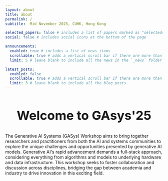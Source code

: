 ```yaml
---
layout: about
title: about
permalink: /
subtitle:  Mid November 2025, CUHK, Hong Kong

selected_papers: false # includes a list of papers marked as "selected={true}"
social: false # includes social icons at the bottom of the page

announcements:
  enabled: true # includes a list of news items
  scrollable: true # adds a vertical scroll bar if there are more than 3 news items
  limit: 5 # leave blank to include all the news in the `_news` folder

latest_posts:
  enabled: false
  scrollable: true # adds a vertical scroll bar if there are more than 3 new posts items
  limit: 3 # leave blank to include all the blog posts
---
```


<h2 style="text-align:center; font-size: 2.5rem;">Welcome to GAsys'25</h2>

The Generative AI Systems (GASys) Workshop aims to bring together researchers and practitioners from both the AI and systems communities to explore the unique challenges and opportunities presented by generative AI models. Generative AI's rapid advancement demands a full-stack approach, considering everything from algorithms and models to underlying hardware and data infrastructure. This workshop seeks to foster collaboration and discussion across disciplines, bridging the gap between academia and industry to drive innovation in this exciting field.


